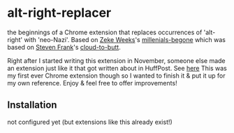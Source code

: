 alt-right-replacer
=============

the beginnings of a Chrome extension that replaces occurrences of 'alt-right' with 'neo-Nazi'.
Based on [Zeke Weeks](https://github.com/zekeweeks)'s [millenials-begone](https://github.com/zekeweeks/millennials-begone) which was based on [Steven Frank](http://stevenf.com/)'s [cloud-to-butt](https://github.com/panicsteve/cloud-to-butt).

Right after I started writing this extension in November, someone else made an extension just like it that got written about in HuffPost. See [here](http://www.huffingtonpost.com/entry/google-chrome-extension-replaces-alt-right-with-white-supremacy_us_583c6106e4b09b60560157b6)
This was my first ever Chrome extension though so I wanted to finish it & put it up for my own reference. Enjoy & feel free to offer improvements!


Installation
------------

not configured yet (but extensions like this already exist!)